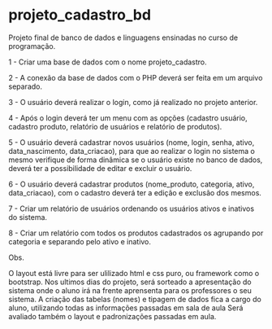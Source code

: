 # projeto_cadastro_bd

Projeto final de banco de dados e linguagens ensinadas no curso de programação.

1 - Criar uma base de dados com o nome projeto_cadastro.

2 - A conexão da base de dados com o PHP deverá ser feita em um arquivo separado.

3 - O usuário deverá realizar o login, como já realizado no projeto anterior.

4 - Após o login deverá ter um menu com as opções (cadastro usuário, cadastro produto, relatório de usuários e relatório de produtos).

5 - O usuário deverá cadastrar novos usuários (nome, login, senha, ativo, data_nascimento, data_criacao), para que ao realizar o login no sistema o mesmo verifique de forma dinâmica se o usuário existe no banco de dados, deverá ter a possibilidade de editar e excluir o usuário.

6 - O usuário deverá cadastrar produtos (nome_produto, categoria, ativo, data_criacao), com o cadastro deverá ter a edição e exclusão dos mesmos.

7 - Criar um relatório de usuários ordenando os usuários ativos e inativos do sistema.

8 - Criar um relatório com todos os produtos cadastrados os agrupando por categoria e separando pelo ativo e inativo.

Obs.

O layout está livre para ser ulilizado html e css puro, ou framework como o bootstrap.
Nos ultimos dias do projeto, será sorteado a apresentação do sistema onde o aluno irá na frente aprensenta para os professores o seu sistema.
A criação das tabelas (nomes) e tipagem de dados fica a cargo do aluno, utilizando todas as informações passadas em sala de aula
Será avaliado também o layout e padronizações passadas em aula.